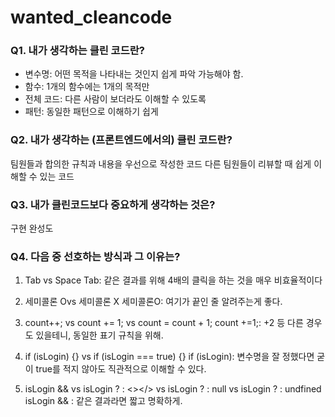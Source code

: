 # wanted_cleancode


### Q1. 내가 생각하는 클린 코드란?
- 변수명: 어떤 목적을 나타내는 것인지 쉽게 파악 가능해야 함.
- 함수: 1개의 함수에는 1개의 목적만
- 전체 코드: 다른 사람이 보더라도 이해할 수 있도록
- 패턴: 동일한 패턴으로 이해하기 쉽게


### Q2. 내가 생각하는 (프론트엔드에서의) 클린 코드란?
팀원들과 합의한 규칙과 내용을 우선으로 작성한 코드
다른 팀원들이 리뷰할 때 쉽게 이해할 수 있는 코드

### Q3. 내가 클린코드보다 중요하게 생각하는 것은?
구현 완성도

### Q4. 다음 중 선호하는 방식과 그 이유는?

1. Tab vs Space
   Tab: 같은 결과를 위해 4배의 클릭을 하는 것을 매우 비효율적이다

2. 세미콜론 Ovs 세미콜론 X
   세미콜론O: 여기가 끝인 줄 알려주는게 좋다.

3. count++; vs count += 1; vs count = count + 1;
   count +=1;: +2 등 다른 경우도 있을테니, 동일한 표기 규칙을 위해.

4. if (isLogin) {} vs if (isLogin === true) {}
   if (isLogin): 변수명을 잘 정했다면 굳이 true를 적지 않아도 직관적으로 이해할 수 있다.

5. isLogin && <HelloWanted /> vs isLogin ? <HelloWanted /> : <></> vs isLogin ? <HelloWanted /> : null vs isLogin ? <HelloWanted /> : undfined
   isLogin && <HelloWanted />: 같은 결과라면 짧고 명확하게.
